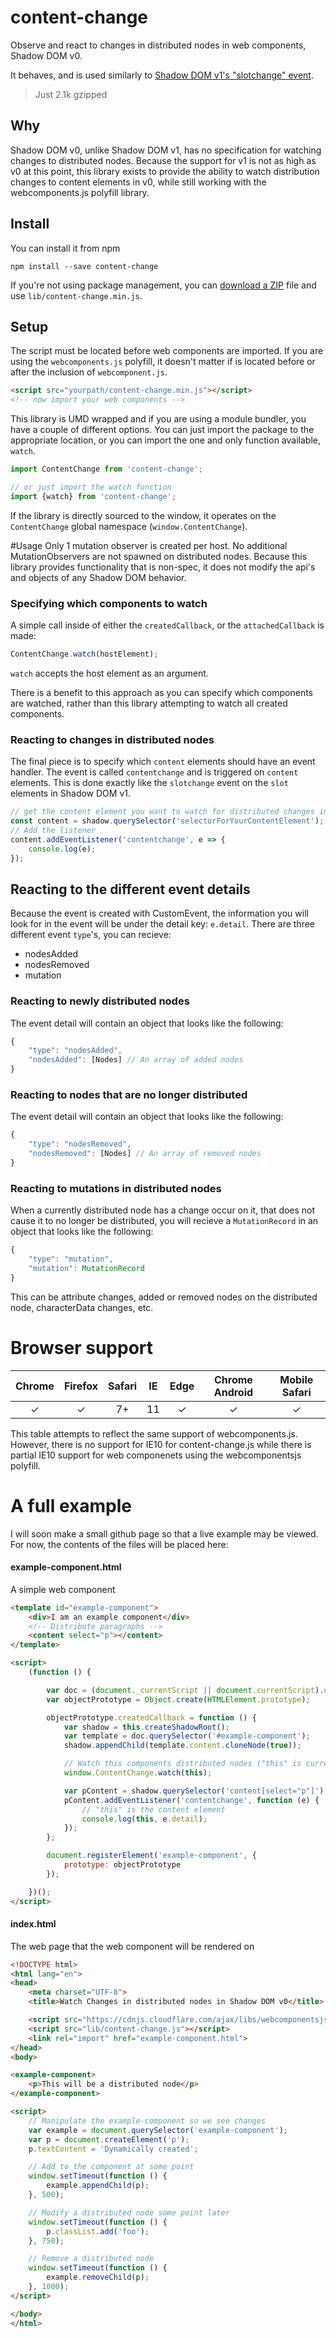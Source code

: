 # content-change

Observe and react to changes in distributed nodes in web components, Shadow DOM v0.

It behaves, and is used similarly to [Shadow DOM v1's "slotchange" event](https://hayato.io/2016/shadowdomv1/#events-to-react-the-change-of-distributions).

> Just 2.1k gzipped

## Why
Shadow DOM v0, unlike Shadow DOM v1, has no specification for watching changes to distributed nodes. Because the support for v1 is not as high as v0 at this point, this library exists to provide the ability to watch distribution changes to content elements in v0, while still working with the webcomponents.js polyfill library.

## Install
You can install it from npm
```
npm install --save content-change
```

If you're not using package management, you can [download a ZIP](https://github.com/kevinokerlund/content-change/archive/master.zip) file and use `lib/content-change.min.js`.

## Setup
The script must be located before web components are imported. If you are using the `webcomponents.js` polyfill, it doesn't matter if is located before or after the inclusion of `webcomponent.js`.
```html
<script src="yourpath/content-change.min.js"></script>
<!-- now import your web components -->
```

This library is UMD wrapped and if you are using a module bundler, you have a couple of different options. You can just import the package to the appropriate location, or you can import the one and only function available, `watch`.
```javascript
import ContentChange from 'content-change';

// or just import the watch function
import {watch} from 'content-change';
``` 

If the library is directly sourced to the window, it operates on the `ContentChange` global namespace (`window.ContentChange`).

#Usage
Only 1 mutation observer is created per host. No additional MutationObservers are not spawned on distributed nodes. Because this library provides functionality that is non-spec, it does not modify the api's and objects of any Shadow DOM behavior.

### Specifying which components to watch
A simple call inside of either the `createdCallback`, or the `attachedCallback` is made:

```javascript
ContentChange.watch(hostElement);
```

`watch` accepts the host element as an argument.

There is a benefit to this approach as you can specify which components are watched, rather than this library attempting to watch all created components.

### Reacting to changes in distributed nodes
The final piece is to specify which `content` elements should have an event handler. The event is called `contentchange` and is triggered on `content` elements. This is done exactly like the `slotchange` event on the `slot` elements in Shadow DOM v1.

```javascript
// get the content element you want to watch for distributed changes in from the shadow dom
const content = shadow.querySelector('selectorForYourContentElement');
// Add the listener
content.addEventListener('contentchange', e => {
	console.log(e);
});
```

## Reacting to the different event details
Because the event is created with CustomEvent, the information you will look for in the event will be under the detail key:
`e.detail`. There are three different event `type`'s, you can recieve:

* nodesAdded
* nodesRemoved
* mutation

### Reacting to newly distributed nodes
The event detail will contain an object that looks like the following:
```javascript
{
    "type": "nodesAdded",
    "nodesAdded": [Nodes] // An array of added nodes
}
```

### Reacting to nodes that are no longer distributed
The event detail will contain an object that looks like the following:
```javascript
{
    "type": "nodesRemoved",
    "nodesRemoved": [Nodes] // An array of removed nodes
}
```

### Reacting to mutations in distributed nodes
When a currently distributed node has a change occur on it, that does not cause it to no longer be distributed, you will recieve a `MutationRecord` in an object that looks like the following:
```javascript
{
    "type": "mutation",
    "mutation": MutationRecord
}
```
This can be attribute changes, added or removed nodes on the distributed node, characterData changes, etc.

# Browser support
| Chrome | Firefox | Safari | IE | Edge | Chrome Android | Mobile Safari |
|:------:|:-------:|:------:|:--:|:----:|:--------------:|:-------------:|
|    ✓   |    ✓    |   7+   | 11 |   ✓  |        ✓       |       ✓       |
This table attempts to reflect the same support of webcomponents.js. However, there is no support for IE10 for content-change.js while there is partial IE10 support for web componenets using the webcomponentsjs polyfill.

# A full example
I will soon make a small github page so that a live example may be viewed. For now, the contents of the files will be placed here:

#### example-component.html
A simple web component
```html
<template id="example-component">
	<div>I am an example component</div>
	<!-- Distribute paragraphs -->
	<content select="p"></content>
</template>

<script>
	(function () {

		var doc = (document._currentScript || document.currentScript).ownerDocument;
		var objectPrototype = Object.create(HTMLElement.prototype);

		objectPrototype.createdCallback = function () {
			var shadow = this.createShadowRoot();
			var template = doc.querySelector('#example-component');
			shadow.appendChild(template.content.cloneNode(true));

			// Watch this components distributed nodes ("this" is currently the host element)
			window.ContentChange.watch(this);

			var pContent = shadow.querySelector('content[select="p"]');
			pContent.addEventListener('contentchange', function (e) {
				// "this" is the content element
				console.log(this, e.detail);
			});
		};

		document.registerElement('example-component', {
			prototype: objectPrototype
		});

	})();
</script>

```
#### index.html
The web page that the web component will be rendered on
```html
<!DOCTYPE html>
<html lang="en">
<head>
	<meta charset="UTF-8">
	<title>Watch Changes in distributed nodes in Shadow DOM v0</title>

	<script src="https://cdnjs.cloudflare.com/ajax/libs/webcomponentsjs/0.7.23/webcomponents.min.js"></script>
	<script src="lib/content-change.js"></script>
	<link rel="import" href="example-component.html">
</head>
<body>

<example-component>
	<p>This will be a distributed node</p>
</example-component>

<script>
	// Manipulate the example-component so we see changes
	var example = document.querySelector('example-component');
	var p = document.createElement('p');
	p.textContent = 'Dynamically created';

	// Add to the component at some point
	window.setTimeout(function () {
		example.appendChild(p);
	}, 500);

	// Modify a distributed node some point later
	window.setTimeout(function () {
		p.classList.add('foo');
	}, 750);

	// Remove a distributed node
	window.setTimeout(function () {
		example.removeChild(p);
	}, 1000);
</script>

</body>
</html>

```
